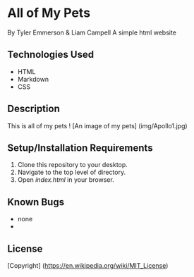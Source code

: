 # All of My Pets
By Tyler Emmerson & Liam Campell
A simple html website

## Technologies Used

* HTML
* Markdown
* CSS

## Description

This is all of my pets
! [An image of my pets] (img/Apollo1.jpg)
## Setup/Installation Requirements

1. Clone this repository to your desktop.
2. Navigate to the top level of directory.
3. Open *index.html* in your browser.

## Known Bugs

* none
*

## License
[Copyright] (https://en.wikipedia.org/wiki/MIT_License)